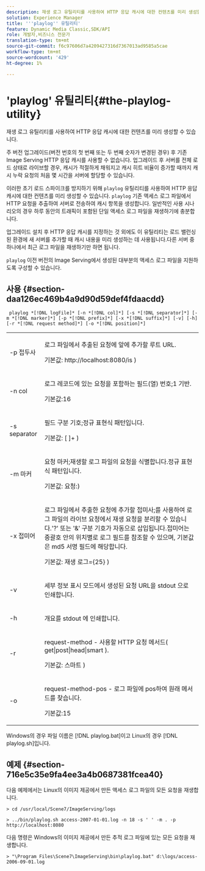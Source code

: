 ```yaml
---
description: 재생 로그 유틸리티를 사용하여 HTTP 응답 캐시에 대한 컨텐츠를 미리 생성할 수 있습니다.
solution: Experience Manager
title: '''playlog'' 유틸리티'
feature: Dynamic Media Classic,SDK/API
role: 개발자,비즈니스 전문가
translation-type: tm+mt
source-git-commit: f6c97606d7a4209427316d7367013ad9585a5cae
workflow-type: tm+mt
source-wordcount: '429'
ht-degree: 1%

---
```



# &#39;playlog&#39; 유틸리티{#the-playlog-utility}

재생 로그 유틸리티를 사용하여 HTTP 응답 캐시에 대한 컨텐츠를 미리 생성할 수 있습니다.

주 버전 업그레이드(버전 번호의 첫 번째 또는 두 번째 숫자가 변경된 경우) 후 기존 Image Serving HTTP 응답 캐시를 사용할 수 없습니다. 업그레이드 후 서버를 전체 로드 상태로 라이브할 경우, 캐시가 적절하게 채워지고 캐시 히트 비율이 증가할 때까지 캐시 누락 요청의 처음 몇 시간을 서버에 할당할 수 있습니다.

이러한 초기 로드 스파이크를 방지하기 위해 `playlog` 유틸리티를 사용하여 HTTP 응답 캐시에 대한 컨텐츠를 미리 생성할 수 있습니다. `playlog` 기존 액세스 로그 파일에서 HTTP 요청을 추출하여 서버로 전송하여 캐시 항목을 생성합니다. 일반적인 사용 시나리오의 경우 하루 동안의 트래픽이 포함된 단일 액세스 로그 파일을 재생하기에 충분합니다.

업그레이드 설치 후 HTTP 응답 캐시를 지정하는 것 외에도 이 유틸리티는 로드 밸런싱된 환경에 새 서버를 추가할 때 캐시 내용을 미리 생성하는 데 사용됩니다.다른 서버 중 하나에서 최근 로그 파일을 재생하기만 하면 됩니다.

`playlog` 이전 버전의 Image Serving에서 생성된 대부분의 액세스 로그 파일을 지원하도록 구성할 수 있습니다.

## 사용 {#section-daa126ec469b4a9d90d59def4fdaacdd}

` playlog *[!DNL logFile]* [-n *[!DNL col]*] [-s *[!DNL separator]*] [-m *[!DNL marker]*] [-p *[!DNL prefix]*] [-x *[!DNL suffix]*] [-v] [-h] [-r *[!DNL request method]*] [-o *[!DNL position]*]`

<table id="simpletable_39B9638BCB0F4244B5155C958C044C31"> 
 <tr class="strow"> 
  <td class="stentry"> <p> <span class="codeph"> -p  <span class="varname"> 접두사  </span> </span> </p> </td> 
  <td class="stentry"> <p>로그 파일에서 추출된 요청에 앞에 추가할 루트 URL. </p> <p>기본값:<span class="filepath"> http://localhost:8080/is </span>) </p> </td> 
 </tr> 
 <tr class="strow"> 
  <td class="stentry"> <p> <span class="codeph"> -n  <span class="varname"> col  </span> </span> </p> </td> 
  <td class="stentry"> <p>로그 레코드에 있는 요청을 포함하는 필드(열) 번호;1 기반. </p> <p>기본값:16 </p> </td> 
 </tr> 
 <tr class="strow"> 
  <td class="stentry"> <p> <span class="codeph"> -s  <span class="varname"> separator  </span> </span> </p> </td> 
  <td class="stentry"> <p>필드 구분 기호;정규 표현식 패턴입니다. </p> <p>기본값: <span class="codeph"> [ ]+ </span>) </p> </td> 
 </tr> 
 <tr class="strow"> 
  <td class="stentry"> <p> <span class="codeph"> -m  <span class="varname"> 마커  </span> </span> </p> </td> 
  <td class="stentry"> <p>요청 마커;재생할 로그 파일의 요청을 식별합니다.정규 표현식 패턴입니다. </p> <p>기본값:<span class="codeph"> 요청:</span>) </p> </td> 
 </tr> 
 <tr class="strow"> 
  <td class="stentry"> <p> <span class="codeph"> -x  <span class="varname"> 접미어  </span> </span> </p> </td> 
  <td class="stentry"> <p>로그 파일에서 추출한 요청에 추가할 접미사;를 사용하여 로그 파일의 라이브 요청에서 재생 요청을 분리할 수 있습니다.'?' 또는 '&amp;' 구분 기호가 자동으로 삽입됩니다.접미어는 중괄호 안의 위치별로 로그 필드를 참조할 수 있으며, 기본값은 md5 서명 필드에 해당합니다. </p> <p>기본값:<span class="codeph"> 재생 로그={25} </span>) </p> </td> 
 </tr> 
 <tr class="strow"> 
  <td class="stentry"> <p> <span class="codeph"> -v </span> </p> </td> 
  <td class="stentry"> <p>세부 정보 표시 모드에서 생성된 요청 URL을 <span class="codeph"> stdout </span>으로 인쇄합니다. </p> </td> 
 </tr> 
 <tr class="strow"> 
  <td class="stentry"> <p> <span class="codeph"> -h </span> </p> </td> 
  <td class="stentry"> <p>개요를 <span class="codeph"> stdout </span>에 인쇄합니다. </p> </td> 
 </tr> 
 <tr class="strow"> 
  <td class="stentry"> <p> <span class="codeph"> -r </span> </p> </td> 
  <td class="stentry"> <p>request-method - 사용할 HTTP 요청 메서드( <span class="codeph"> get|post|head|smart </span>). </p> <p>기본값:<span class="codeph"> 스마트 </span>) </p> </td> 
 </tr> 
 <tr class="strow"> 
  <td class="stentry"> <p> <span class="codeph"> -o </span> </p> </td> 
  <td class="stentry"> <p>request-method-pos - 로그 파일에 pos하여 원래 메서드를 찾습니다. </p> <p>기본값:15 </p> </td> 
 </tr> 
</table>

Windows의 경우 파일 이름은 [!DNL playlog.bat]이고 Linux의 경우 [!DNL playlog.sh]입니다.

## 예제 {#section-716e5c35e9fa4ee3a4b0687381fcea40}

다음 예제에서는 Linux의 이미지 제공에서 만든 액세스 로그 파일의 모든 요청을 재생합니다.

`> cd /usr/local/Scene7/ImageServing/logs`

`> ../bin/playlog.sh access-2007-01-01.log -n 18 -s ' ' -m . -p http://localhost:8080`

다음 명령은 Windows의 이미지 제공에서 만든 추적 로그 파일에 있는 모든 요청을 재생합니다.

`> "\Program Files\Scene7\ImageServing\bin\playlog.bat" d:\logs/access-2006-09-01.log`
